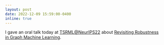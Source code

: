 ```yaml
---
layout: post
date: 2022-12-09 15:59:00-0400
inline: true
---
```


I gave an oral talk today at [TSRML@NeurIPS22](https://tsrml2022.github.io/papers) about [Revisiting Robustness in Graph Machine Learning](https://openreview.net/pdf?id=lxFHe7CnRY).
